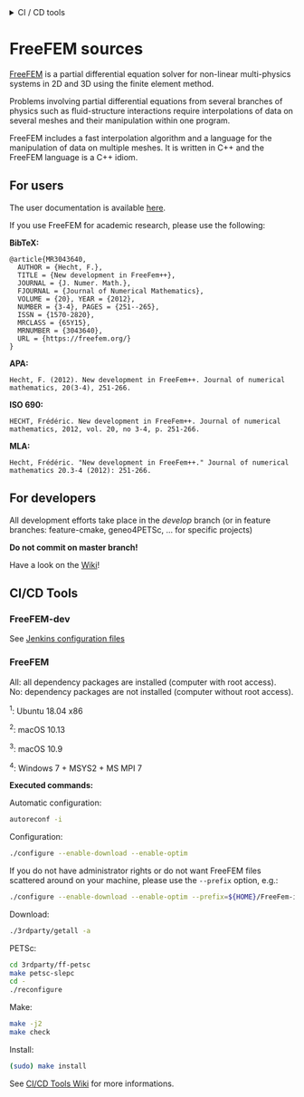 <!----------------------------------------------------------------------------------->
<!--- This file is part of FreeFEM.                                               --->
<!---                                                                             --->
<!--- FreeFEM is free software: you can redistribute it and/or modify             --->
<!--- it under the terms of the GNU Lesser General Public License as published by --->
<!--- the Free Software Foundation, either version 3 of the License, or           --->
<!--- (at your option) any later version.                                         --->
<!---                                                                             --->
<!--- FreeFEM is distributed in the hope that it will be useful,                  --->
<!--- but WITHOUT ANY WARRANTY; without even the implied warranty of              --->
<!--- MERCHANTABILITY or FITNESS FOR A PARTICULAR PURPOSE.  See the               --->
<!--- GNU Lesser General Public License for more details.                         --->
<!---                                                                             --->
<!--- You should have received a copy of the GNU Lesser General Public License    --->
<!--- along with FreeFEM.  If not, see <http://www.gnu.org/licenses/>.            --->
<!----------------------------------------------------------------------------------->

<details>
<summary> CI / CD tools </summary>

| LGTM | Coverity |
|:----:|:--------:|
| [![Language grade: C/C++](https://img.shields.io/lgtm/grade/cpp/g/FreeFem/FreeFem-sources.svg?logo=lgtm&logoWidth=18)](https://lgtm.com/projects/g/FreeFem/FreeFem-sources/context:cpp) | <a href="https://scan.coverity.com/projects/freefem-freefem-sources"><img alt="Coverity Scan Build Status" src="https://scan.coverity.com/projects/15433/badge.svg"/></a> |

Jenkins ([FreeFEM-dev](https://ci.inria.fr/freefem-dev/)):

*Develop branch only*

|         | macOS     | Ubuntu    | Windows|
|:-------:|:---------:|:---------:|:------:|
| **Job** | **10.14** | **20.04** | **10** |
| #1 | [![Build Status](https://ci.inria.fr/freefem-dev/buildStatus/icon?job=FreeFEM-sources-macos1014-job1)](https://ci.inria.fr/freefem-dev/job/FreeFEM-sources-macos1014-job1/) | [![Build Status](https://ci.inria.fr/freefem-dev/buildStatus/icon?job=FreeFEM-sources-ubuntu2004-job1)](https://ci.inria.fr/freefem-dev/view/Ubuntu%2020.04/job/FreeFEM-sources-ubuntu2004-job1/) | [![Build Status](https://ci.inria.fr/freefem-dev/buildStatus/icon?job=FreeFEM-sources-windows10-job1)](https://ci.inria.fr/freefem-dev/view/Windows%207/job/FreeFEM-sources-windows10-job1/) |
| #2 | [![Build Status](https://ci.inria.fr/freefem-dev/buildStatus/icon?job=FreeFEM-sources-macos1014-job2)](https://ci.inria.fr/freefem-dev/job/FreeFEM-sources-macos1014-job2/) | [![Build Status](https://ci.inria.fr/freefem-dev/buildStatus/icon?job=FreeFEM-sources-ubuntu2004-job2)](https://ci.inria.fr/freefem-dev/view/Ubuntu%2020.04/job/FreeFEM-sources-ubuntu2004-job2/) | |
| #3 |[![Build Status](https://ci.inria.fr/freefem-dev/buildStatus/icon?job=FreeFEM-sources-macos1014-job3)](https://ci.inria.fr/freefem-dev/job/FreeFEM-sources-macos1014-job3/) | [![Build Status](https://ci.inria.fr/freefem-dev/buildStatus/icon?job=FreeFEM-sources-ubuntu2004-job3)](https://ci.inria.fr/freefem-dev/view/Ubuntu%2020.04/job/FreeFEM-sources-ubuntu2004-job3/) | [![Build Status](https://ci.inria.fr/freefem-dev/buildStatus/icon?job=FreeFEM-sources-windows10-job3)](https://ci.inria.fr/freefem-dev/view/Windows%207/job/FreeFEM-sources-windows10-job3/) |
| #4 (OpenMPI) | [![Build Status](https://ci.inria.fr/freefem-dev/buildStatus/icon?job=FreeFEM-sources-macos1014-job4_openmpi)](https://ci.inria.fr/freefem-dev/job/FreeFEM-sources-macos1014-job4_openmpi/) | [![Build Status](https://ci.inria.fr/freefem-dev/buildStatus/icon?job=FreeFEM-sources-ubuntu2004-job4_openmpi)](https://ci.inria.fr/freefem-dev/view/Ubuntu%2020.04/job/FreeFEM-sources-ubuntu2004-job4_openmpi/) | |
| #4 (MPICH) | [![Build Status](https://ci.inria.fr/freefem-dev/buildStatus/icon?job=FreeFEM-sources-macos1014-job4_mpich)](https://ci.inria.fr/freefem-dev/job/FreeFEM-sources-macos1014-job4_mpich/) | [![Build Status](https://ci.inria.fr/freefem-dev/buildStatus/icon?job=FreeFEM-sources-ubuntu2004-job4_mpich)](https://ci.inria.fr/freefem-dev/view/Ubuntu%2020.04/job/FreeFEM-sources-ubuntu2004-job4_mpich/) | |
| #4 (MSMPI) | | | [![Build Status](https://ci.inria.fr/freefem-dev/buildStatus/icon?job=FreeFEM-sources-windows10-job4)](https://ci.inria.fr/freefem-dev/view/Windows%207/job/FreeFEM-sources-windows10-job4/) |
| #5 (OpenMPI) | [![Build Status](https://ci.inria.fr/freefem-dev/buildStatus/icon?job=FreeFEM-sources-macos1014-job5_openmpi)](https://ci.inria.fr/freefem-dev/job/FreeFEM-sources-macos1014-job5_openmpi/) | [![Build Status](https://ci.inria.fr/freefem-dev/buildStatus/icon?job=FreeFEM-sources-ubuntu2004-job5_openmpi)](https://ci.inria.fr/freefem-dev/view/Ubuntu%2020.04/job/FreeFEM-sources-ubuntu2004-job5_openmpi/) | |
| #5 (MPICH) | [![Build Status](https://ci.inria.fr/freefem-dev/buildStatus/icon?job=FreeFEM-sources-macos1014-job5_mpich)](https://ci.inria.fr/freefem-dev/job/FreeFEM-sources-macos1014-job5_mpich/) | [![Build Status](https://ci.inria.fr/freefem-dev/buildStatus/icon?job=FreeFEM-sources-ubuntu2004-job5_mpich)](https://ci.inria.fr/freefem-dev/view/Ubuntu%2020.04/job/FreeFEM-sources-ubuntu2004-job5_mpich/) | |
| #5 (MSMPI) | | | [![Build Status](https://ci.inria.fr/freefem-dev/buildStatus/icon?job=FreeFEM-sources-windows10-job5)](https://ci.inria.fr/freefem-dev/view/Windows%207/job/FreeFEM-sources-windows10-job5/) |

Jenkins ([FreeFEM](https://ci.inria.fr/freefem/)):

*Master branch*

| Release | .pkg | AppImage | .deb | .exe | Docker |
|:-------:|:----:|:--------:|:----:|:----:|:------:|
| [![Build Status](https://ci.inria.fr/freefem/buildStatus/icon?job=FreeFEM-sources-createRelease)](https://ci.inria.fr/freefem/view/Master/job/FreeFEM-sources-createRelease/) | [![Build Status](https://ci.inria.fr/freefem/buildStatus/icon?job=FreeFEM-sources-deployPKG)](https://ci.inria.fr/freefem/view/Master/job/FreeFEM-sources-deployPKG/) | [![Build Status](https://ci.inria.fr/freefem/buildStatus/icon?job=FreeFEM-sources-deployAppImage)](https://ci.inria.fr/freefem/view/Master/job/FreeFEM-sources-deployAppImage/) | [![Build Status](https://ci.inria.fr/freefem/buildStatus/icon?job=FreeFEM-sources-deployDEB)](https://ci.inria.fr/freefem/view/Master/job/FreeFEM-sources-deployDEB/) | [![Build Status](https://ci.inria.fr/freefem/buildStatus/icon?job=deployEXE)](https://ci.inria.fr/freefem/view/Master/job/deployEXE/) | [![Build Status](https://ci.inria.fr/freefem/buildStatus/icon?job=FreeFEM-docker)](https://ci.inria.fr/freefem/view/Docker/job/FreeFEM-docker/) |

See [CI/CD Tools](#cicd-tools)
</details>

# FreeFEM sources

[FreeFEM](https://freefem.org) is a partial differential equation solver for non-linear multi-physics systems in 2D and 3D using the finite element method.

Problems involving partial differential equations from several branches of physics such as fluid-structure interactions require interpolations of data on several meshes and their manipulation within one program.

FreeFEM includes a fast interpolation algorithm and a language for the manipulation of data on multiple meshes. It is written in C++ and the FreeFEM language is a C++ idiom.

## For users

The user documentation is available [here](https://github.com/FreeFem/FreeFem-doc).

If you use FreeFEM for academic research, please use the following:

**BibTeX:**
```
@article{MR3043640,
  AUTHOR = {Hecht, F.},
  TITLE = {New development in FreeFem++},
  JOURNAL = {J. Numer. Math.},
  FJOURNAL = {Journal of Numerical Mathematics},
  VOLUME = {20}, YEAR = {2012},
  NUMBER = {3-4}, PAGES = {251--265},
  ISSN = {1570-2820},
  MRCLASS = {65Y15},
  MRNUMBER = {3043640},
  URL = {https://freefem.org/}
}
```

**APA:**
```
Hecht, F. (2012). New development in FreeFem++. Journal of numerical mathematics, 20(3-4), 251-266.
```

**ISO 690:**
```
HECHT, Frédéric. New development in FreeFem++. Journal of numerical mathematics, 2012, vol. 20, no 3-4, p. 251-266.
```

**MLA:**
```
Hecht, Frédéric. "New development in FreeFem++." Journal of numerical mathematics 20.3-4 (2012): 251-266.
```

## For developers

All development efforts take place in the _develop_ branch (or in feature branches: feature-cmake, geneo4PETSc, ... for specific projects)

**Do not commit on master branch!**

Have a look on the [Wiki](https://github.com/FreeFem/FreeFem-sources/wiki)!

## CI/CD Tools

### FreeFEM-dev

See [Jenkins configuration files](etc/jenkins)

### FreeFEM

All: all dependency packages are installed (computer with root access).<br/>
No: dependency packages are not installed (computer without root access).

<sup>1</sup>: Ubuntu 18.04 x86

<sup>2</sup>: macOS 10.13

<sup>3</sup>: macOS 10.9

<sup>4</sup>: Windows 7 + MSYS2 + MS MPI 7

__Executed commands:__

Automatic configuration:

```bash
autoreconf -i
```

Configuration:

```bash
./configure --enable-download --enable-optim
```

If you do not have administrator rights or do not want FreeFEM files scattered around on your machine, please use the `--prefix` option, e.g.:

```bash
./configure --enable-download --enable-optim --prefix=${HOME}/FreeFem-install
```

Download:

```bash
./3rdparty/getall -a
```

PETSc:

```bash
cd 3rdparty/ff-petsc
make petsc-slepc
cd -
./reconfigure
```

Make:

```bash
make -j2
make check
```

Install:

```bash
(sudo) make install
```

See [CI/CD Tools Wiki](https://github.com/FreeFem/FreeFem-sources/wiki/CI-CD-Tools) for more informations.
